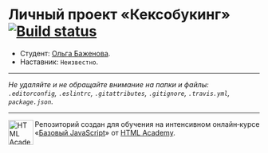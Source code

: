 # Личный проект «Кексобукинг» [![Build status][travis-image]][travis-url]

* Студент: [Ольга Баженова](https://up.htmlacademy.ru/javascript/10/user/386911).
* Наставник: `Неизвестно`.

---

_Не удаляйте и не обращайте внимание на папки и файлы:_<br>
_`.editorconfig`, `.eslintrc`, `.gitattributes`, `.gitignore`, `.travis.yml`, `package.json`._

---

<a href="https://htmlacademy.ru/intensive/javascript"><img align="left" width="50" height="50" title="HTML Academy" src="https://up.htmlacademy.ru/static/img/intensive/javascript/logo-for-github.svg"></a>

Репозиторий создан для обучения на интенсивном онлайн‑курсе «[Базовый JavaScript](https://htmlacademy.ru/intensive/javascript)» от [HTML Academy](https://htmlacademy.ru).

[travis-image]: https://travis-ci.org/htmlacademy-javascript/386911-keksobooking.svg?branch=master
[travis-url]: https://travis-ci.org/htmlacademy-javascript/386911-keksobooking
